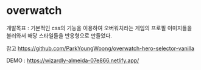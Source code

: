 # overwatch
개발목표 : 기본적인 css의 기능을 이용하여 오버워치라는 게임의 프로필 이미지들을 불러와서 해당 스타일들을 반응형으로 만들었다.

참고 https://github.com/ParkYoungWoong/overwatch-hero-selector-vanilla


DEMO : https://wizardly-almeida-07e866.netlify.app/
